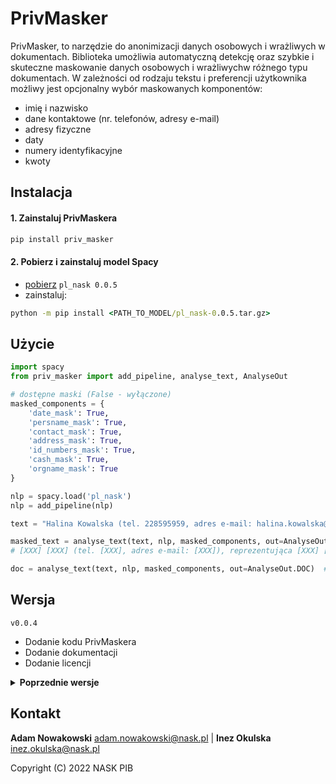 # PrivMasker

PrivMasker, to narzędzie do anonimizacji danych osobowych i wrażliwych w dokumentach. Biblioteka umożliwia automatyczną detekcję oraz szybkie i skuteczne maskowanie danych osobowych i wrażliwychw różnego typu dokumentach. W zależności od rodzaju tekstu i preferencji użytkownika możliwy jest opcjonalny wybór maskowanych komponentów:
- imię i nazwisko
- dane kontaktowe (nr. telefonów, adresy e-mail)
- adresy fizyczne
- daty
- numery identyfikacyjne
- kwoty

## Instalacja

#### 1. Zainstaluj PrivMaskera
```cmd
pip install priv_masker
```
#### 2. Pobierz i zainstaluj model Spacy
- [pobierz](http://mozart.ipipan.waw.pl/~rtuora/spacy/) `pl_nask 0.0.5`
- zainstaluj:
```cmd
python -m pip install <PATH_TO_MODEL/pl_nask-0.0.5.tar.gz>
```

## Użycie 
```python
import spacy
from priv_masker import add_pipeline, analyse_text, AnalyseOut

# dostępne maski (False - wyłączone)
masked_components = {
    'date_mask': True,
    'persname_mask': True,
    'contact_mask': True,
    'address_mask': True,
    'id_numbers_mask': True,
    'cash_mask': True,
    'orgname_mask': True
}

nlp = spacy.load('pl_nask')
nlp = add_pipeline(nlp)

text = "Halina Kowalska (tel. 228595959, adres e-mail: halina.kowalska@xyz.com), reprezentująca Stowarzyszenie Przedsiębiorców Polskich, zamieszkała w Warszawie przy ulicy Juliusza Słowackiego 13/13, identyfikująca się numerem PESEL 76121305873, złożyła w dniu 12 sierpnia 2022 oświadczenie wyjaśniające i uiściła karę grzywny w wysokości 500 złotych."

masked_text = analyse_text(text, nlp, masked_components, out=AnalyseOut.TEXT)
# [XXX] [XXX] (tel. [XXX], adres e-mail: [XXX]), reprezentująca [XXX] [XXX] [XXX], zamieszkała w [XXX] przy [XXX] [XXX] [XXX] [XXX], identyfikująca się numerem PESEL [XXX], złożyła w dniu [XXX] [XXX] [XXX] oświadczenie wyjaśniające i uiściła karę grzywny w wysokości [XXX] złotych.

doc = analyse_text(text, nlp, masked_components, out=AnalyseOut.DOC)  # obiekt Spacy
```

## Wersja

`v0.0.4`
- Dodanie kodu PrivMaskera
- Dodanie dokumentacji
- Dodanie licencji

<details>
<summary><b>Poprzednie wersje</b></summary>

## Implementacja
Szczegółowe informacje na temat biblioteki umieszczone są w dokumentacji.

</details>


## Kontakt

**Adam Nowakowski** adam.nowakowski@nask.pl |
**Inez Okulska** inez.okulska@nask.pl

Copyright (C) 2022 NASK PIB